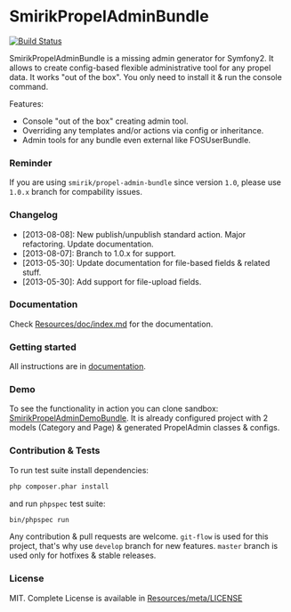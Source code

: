 SmirikPropelAdminBundle
=======================

[![Build Status](https://travis-ci.org/smirik/SmirikPropelAdminBundle.png)](https://travis-ci.org/smirik/SmirikPropelAdminBundle)

SmirikPropelAdminBundle is a missing admin generator for Symfony2. It allows to create config-based flexible administrative tool for any propel data. It works "out of the box". You only need to install it & run the console command.

Features:

- Console "out of the box" creating admin tool.
- Overriding any templates and/or actions via config or inheritance.
- Admin tools for any bundle even external like FOSUserBundle.

### Reminder

If you are using `smirik/propel-admin-bundle` since version `1.0`, please use `1.0.x` branch for compability issues.

### Changelog

- [2013-08-08]: New publish/unpublish standard action. Major refactoring. Update documentation. 
- [2013-08-07]: Branch to 1.0.x for support. 
- [2013-05-30]: Update documentation for file-based fields & related stuff.
- [2013-05-30]: Add support for file-upload fields.


### Documentation

Check [Resources/doc/index.md](Resources/doc/index.md) for the documentation.

### Getting started

All instructions are in [documentation](https://github.com/smirik/SmirikPropelAdminBundle/tree/master/Resources/doc/index.md).

### Demo

To see the functionality in action you can clone sandbox: [SmirikPropelAdminDemoBundle](https://github.com/smirik/SmirikPropelAdminDemo). It is already configured project with 2 models (Category and Page) & generated PropelAdmin classes & configs.

### Contribution & Tests

To run test suite install dependencies:
``` bash
php composer.phar install
```

and run `phpspec` test suite:

``` bash
bin/phpspec run
```

Any contribution & pull requests are welcome. `git-flow` is used for this project, that's why use `develop` branch for new features. `master` branch is used only for hotfixes & stable releases.

### License

MIT. Complete License is available in [Resources/meta/LICENSE](Resources/meta/LICENSE)

